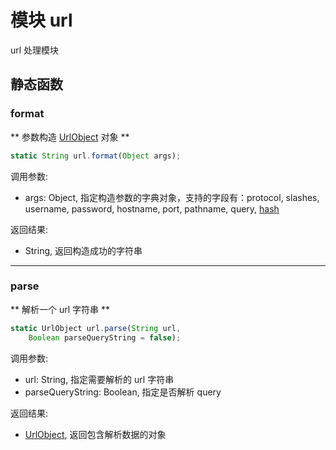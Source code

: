 # 模块 url
url 处理模块

## 静态函数
        
### format
** 参数构造 [UrlObject](../../object/ifs/UrlObject.md) 对象 **

```JavaScript
static String url.format(Object args);
```

调用参数:
* args: Object, 指定构造参数的字典对象，支持的字段有：protocol, slashes, username, password, hostname, port, pathname, query, [hash](hash.md)

返回结果:
* String, 返回构造成功的字符串

--------------------------
### parse
** 解析一个 url 字符串 **

```JavaScript
static UrlObject url.parse(String url,
    Boolean parseQueryString = false);
```

调用参数:
* url: String, 指定需要解析的 url 字符串
* parseQueryString: Boolean, 指定是否解析 query

返回结果:
* [UrlObject](../../object/ifs/UrlObject.md), 返回包含解析数据的对象

